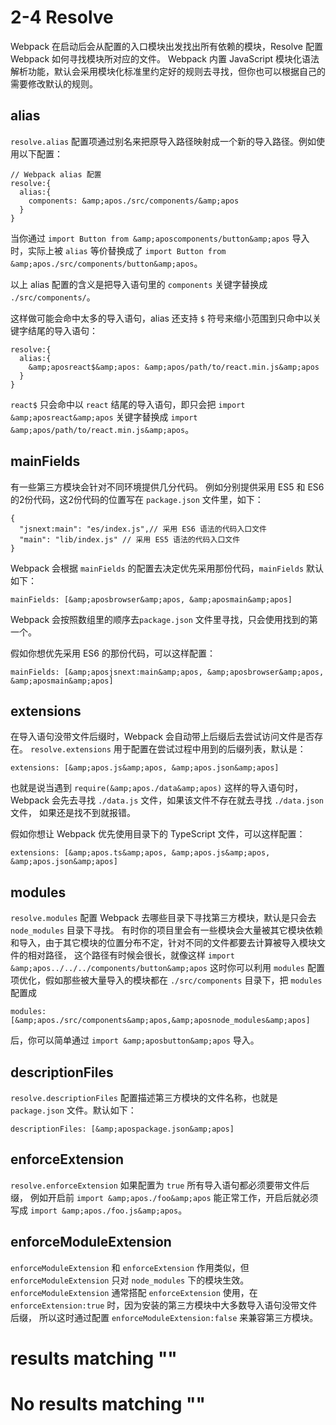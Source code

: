
# 2-4 Resolve

Webpack 在启动后会从配置的入口模块出发找出所有依赖的模块，Resolve 配置 Webpack 如何寻找模块所对应的文件。
Webpack 内置 JavaScript 模块化语法解析功能，默认会采用模块化标准里约定好的规则去寻找，但你也可以根据自己的需要修改默认的规则。

## alias

`resolve.alias` 配置项通过别名来把原导入路径映射成一个新的导入路径。例如使用以下配置：

```
// Webpack alias 配置
resolve:{
  alias:{
    components: &amp;apos./src/components/&amp;apos
  }
}

```

当你通过 `import Button from &amp;aposcomponents/button&amp;apos` 导入时，实际上被 `alias` 等价替换成了 `import Button from &amp;apos./src/components/button&amp;apos`。

以上 alias 配置的含义是把导入语句里的 `components` 关键字替换成 `./src/components/`。

这样做可能会命中太多的导入语句，alias 还支持 `$` 符号来缩小范围到只命中以关键字结尾的导入语句：

```
resolve:{
  alias:{
    &amp;aposreact$&amp;apos: &amp;apos/path/to/react.min.js&amp;apos
  }
}

```

`react$` 只会命中以 `react` 结尾的导入语句，即只会把 `import &amp;aposreact&amp;apos` 关键字替换成 `import &amp;apos/path/to/react.min.js&amp;apos`。

## mainFields

有一些第三方模块会针对不同环境提供几分代码。
例如分别提供采用 ES5 和 ES6 的2份代码，这2份代码的位置写在 `package.json` 文件里，如下：

```
{
  "jsnext:main": "es/index.js",// 采用 ES6 语法的代码入口文件
  "main": "lib/index.js" // 采用 ES5 语法的代码入口文件
}

```

Webpack 会根据 `mainFields` 的配置去决定优先采用那份代码，`mainFields` 默认如下：

```
mainFields: [&amp;aposbrowser&amp;apos, &amp;aposmain&amp;apos]

```

Webpack 会按照数组里的顺序去`package.json` 文件里寻找，只会使用找到的第一个。

假如你想优先采用 ES6 的那份代码，可以这样配置：

```
mainFields: [&amp;aposjsnext:main&amp;apos, &amp;aposbrowser&amp;apos, &amp;aposmain&amp;apos]

```

## extensions

在导入语句没带文件后缀时，Webpack 会自动带上后缀后去尝试访问文件是否存在。
`resolve.extensions` 用于配置在尝试过程中用到的后缀列表，默认是：

```
extensions: [&amp;apos.js&amp;apos, &amp;apos.json&amp;apos]

```

也就是说当遇到 `require(&amp;apos./data&amp;apos)` 这样的导入语句时，Webpack 会先去寻找 `./data.js` 文件，如果该文件不存在就去寻找 `./data.json` 文件，
如果还是找不到就报错。

假如你想让 Webpack 优先使用目录下的 TypeScript 文件，可以这样配置：

```
extensions: [&amp;apos.ts&amp;apos, &amp;apos.js&amp;apos, &amp;apos.json&amp;apos]

```

## modules

`resolve.modules` 配置 Webpack 去哪些目录下寻找第三方模块，默认是只会去 `node_modules` 目录下寻找。
有时你的项目里会有一些模块会大量被其它模块依赖和导入，由于其它模块的位置分布不定，针对不同的文件都要去计算被导入模块文件的相对路径，
这个路径有时候会很长，就像这样 `import &amp;apos../../../components/button&amp;apos`
这时你可以利用 `modules` 配置项优化，假如那些被大量导入的模块都在 `./src/components` 目录下，把 `modules` 配置成

```
modules:[&amp;apos./src/components&amp;apos,&amp;aposnode_modules&amp;apos]

```

后，你可以简单通过 `import &amp;aposbutton&amp;apos` 导入。

## descriptionFiles

`resolve.descriptionFiles` 配置描述第三方模块的文件名称，也就是 `package.json` 文件。默认如下：

```
descriptionFiles: [&amp;apospackage.json&amp;apos]

```

## enforceExtension

`resolve.enforceExtension` 如果配置为 `true` 所有导入语句都必须要带文件后缀，
例如开启前 `import &amp;apos./foo&amp;apos` 能正常工作，开启后就必须写成 `import &amp;apos./foo.js&amp;apos`。

## enforceModuleExtension

`enforceModuleExtension` 和 `enforceExtension` 作用类似，但 `enforceModuleExtension` 只对 `node_modules` 下的模块生效。
`enforceModuleExtension` 通常搭配 `enforceExtension` 使用，在 `enforceExtension:true` 时，因为安装的第三方模块中大多数导入语句没带文件后缀，
所以这时通过配置 `enforceModuleExtension:false` 来兼容第三方模块。

#  results matching ""

# No results matching ""
